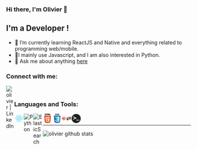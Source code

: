 ### Hi there, I'm Olivier 👋

## I'm a Developer !

- 🌱 I’m currently learning ReactJS and Native and everything related to programming web/mobile.
- 📝I mainly use Javascript, and I am also interested in Python.
- 💬 Ask me about anything [here][githubIssue]

### Connect with me:

[<img align="left" alt="olivier | LinkedIn" width="22px" src="https://cdn.jsdelivr.net/npm/simple-icons@v3/icons/linkedin.svg" />][linkedin]

<br>

### Languages and Tools:

<img align="left" alt="React" width="26px" src="https://raw.githubusercontent.com/github/explore/80688e429a7d4ef2fca1e82350fe8e3517d3494d/topics/react/react.png" />
<img align="left" alt="Python" width="26px" src="https://cdn.icon-icons.com/icons2/112/PNG/512/python_18894.png" />
<img align="left" alt="ElasticSearch" width="26px" src="https://cdn.iconscout.com/icon/free/png-512/elasticsearch-226094.png" />
<img align="left" alt="HTML5" width="26px" src="https://raw.githubusercontent.com/github/explore/80688e429a7d4ef2fca1e82350fe8e3517d3494d/topics/html/html.png" />
<img align="left" alt="CSS3" width="26px" src="https://raw.githubusercontent.com/github/explore/80688e429a7d4ef2fca1e82350fe8e3517d3494d/topics/css/css.png" />
<img align="left" alt="Git" width="26px" src="https://raw.githubusercontent.com/github/explore/80688e429a7d4ef2fca1e82350fe8e3517d3494d/topics/git/git.png" />
<img align="left" alt="Terminal" width="26px" src="https://raw.githubusercontent.com/github/explore/80688e429a7d4ef2fca1e82350fe8e3517d3494d/topics/terminal/terminal.png" />




<br>

---

<img align="left" alt="olivier github stats" src="https://github-readme-stats.vercel.app/api?username=Olivier-Metzinger&show_icons=true&hide_border=true&count_private=true&include_all_commits=true" />

[linkedin]: https://www.linkedin.com/in/olivier-metzinger-3a1a8b112/
[githubIssue]: https://github.com/Olivier-Metzinger/Olivier-Metzinger/issues
